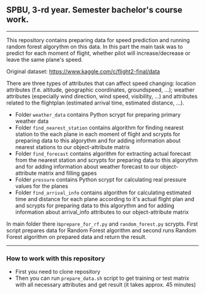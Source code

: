 ## SPBU, 3-rd year. Semester bachelor's course work.
***

This repository contains preparing data for speed prediction and running random forest algorythm on this data. In this part the main task was to predict for each moment of flight, whether pilot will increase/decrease or leave the same plane's speed.

Original dataset:
https://www.kaggle.com/c/flight2-final/data

There are three types of attributes that can affect speed changing: location attributes (f.e. altitude, geographic coordinates, groundspeed, ...); weather attributes (especially wind direction, wind speed, visibility, ...) and attributes related to the flightplan (estimated arrival time, estimated distance, ...).

* Folder `weather_data` contains Python scrypt for preparing primary weather data
* Folder `find_nearest_station` contains algorithm for finding nearest station to the each plane in each moment of flight and scrypts for preparing data to this algorythm and for adding information about nearest stations to our object-attribute matrix
* Folder `find_forecast` contains algorithm for extracting actual forecast from the nearest station and scrypts for preparing data to this algorythm and for adding information about weather forecast to our object-attribute matrix and filling gapes
* Folder `pressure` contains Python scrypt for calculating real pressure values for the planes
* Folder `find_arrival_info` contains algorithm for calculating estimated time and distance for each plane according to it's actual flight plan and and scrypts for preparing data to this algorythm and for adding information about arrival_info attributes to our object-attribute matrix

In main folder there is`prepare_for_rf.py` and `random_forest.py` scrypts. First script prepares data for Random Forest algorithm and second runs Random Forest algorithm on prepared data and return the result.

***

### How to work with this repository

* First you need to clone repository
* Then you can run `prepare_data.sh` script to get training or test matrix with all necessary attributes and get result (it takes approx. 45 minutes)
